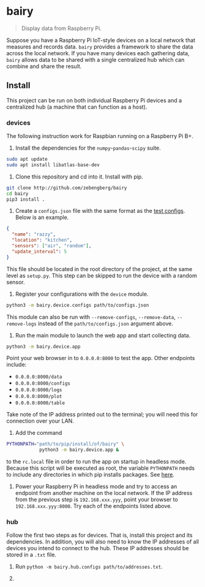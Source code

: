 # bairy

> Display data from Raspberry Pi.

Suppose you have a Raspberry Pi IoT-style devices on a local network that measures and records data. `bairy` provides a framework to share the data across the local network. If you have many devices each gathering data, `bairy` allows data to be shared with a single centralized hub which can combine and share the result.

## Install

This project can be run on both individual Raspberry Pi devices and a centralized hub (a machine that can function as a host).

### devices

The following instruction work for Raspbian running on a Raspberry Pi B+.

1. Install the dependencies for the `numpy`-`pandas`-`scipy` suite.

```sh
sudo apt update
sudo apt install libatlas-base-dev
```

1. Clone this repository and cd into it. Install with pip.

```sh
git clone http://github.com/zebengberg/bairy
cd bairy
pip3 install .
```

1. Create a `configs.json` file with the same format as the [test configs](#bairy/device/test_config.json). Below is an example.

```json
{
  "name": "razzy",
  "location": "kitchen",
  "sensors": ["air", "random"],
  "update_interval": 5
}
```

This file should be located in the root directory of the project, at the same level as `setup.py`. This step can be skipped to run the device with a random sensor.

1. Register your configurations with the `device` module.

```sh
python3 -m bairy.device.configs path/to/configs.json
```

This module can also be run with `--remove-configs`, `--remove-data`, `--remove-logs` instead of the `path/to/configs.json` argument above.

1. Run the main module to launch the web app and start collecting data.

```sh
python3 -m bairy.device.app
```

Point your web browser in to `0.0.0.0:8000` to test the app. Other endpoints include:

- `0.0.0.0:8000/data`
- `0.0.0.0:8000/configs`
- `0.0.0.0:8000/logs`
- `0.0.0.0:8000/plot`
- `0.0.0.0:8000/table`

Take note of the IP address printed out to the terminal; you will need this for connection over your LAN.

1. Add the command

```sh
PYTHONPATH="path/to/pip/install/of/bairy" \
            python3 -m bairy.device.app &
```

to the `rc.local` file in order to run the app on startup in headless mode. Because this script will be executed as root, the variable `PYTHONPATH` needs to include any directories in which pip installs packages. See [here](#https://www.raspberrypi.org/documentation/linux/usage/rc-local.md).

1. Power your Raspberry Pi in headless mode and try to access an endpoint from another machine on the local network. If the IP address from the previous step is `192.168.xxx.yyy`, point your browser to `192.168.xxx.yyy:8000`. Try each of the endpoints listed above.

### hub

Follow the first two steps as for devices. That is, install this project and its dependencies. In addition, you will also need to know the IP addresses of all devices you intend to connect to the hub. These IP addresses should be stored in a `.txt` file.

1. Run `python -m bairy.hub.configs path/to/addresses.txt`.

1.
